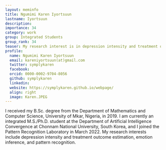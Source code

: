 ```yaml
---
layout: meminfo
title: Ngumimi Karen Iyortsuun
lastname: Iyortsuun
description:
importance: 34
category: work
group: Integrated Students
group_rank: 34
teaser: My research interest is in depression intensity and treatment outcome estimation, emotion inference, and pattern recognition.
profile:
  name: Ngumimi Karen Iyortsuun
  email: kareniyortsuun(at)gmail.com
  twitter: symplykaren
  facebook:
  orcid: 0000-0002-9704-8056
  github: symplykaren
  linkedin:
  website: https://symplykaren.github.io/webpage/
  align: right
  image: Karen.JPEG
---
```



I received my B.Sc. degree from the Department of Mathematics and Computer Science, University of Mkar, Nigeria, in 2019. I am currently an integrated M.S./Ph.D. student at the Department of Artificial Intelligence Convergence at Chonnam National University, South Korea, and I joined the Pattern Recognition Laboratory in March 2022. My research interests include depression intensity and treatment outcome estimation, emotion inference, and pattern recognition.


<!--stackedit_data:
eyJoaXN0b3J5IjpbLTE5ODQzNzU4NzhdfQ==
-->

